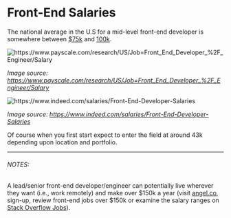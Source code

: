 # Front-End Salaries

The national average in the U.S for a mid-level front-end developer is somewhere between [$75k](https://www.glassdoor.com/Salaries/front-end-developer-salary-SRCH_KO0,19.htm) and [100k](https://medium.com/javascript-scene/top-javascript-libraries-tech-to-learn-in-2018-c38028e028e6).

![](../images/salary.png "https://www.payscale.com/research/US/Job=Front_End_Developer_%2F_Engineer/Salary")

<cite>Image source: <a href="https://www.payscale.com/research/US/Job=Front_End_Developer_%2F_Engineer/Salary">https://www.payscale.com/research/US/Job=Front_End_Developer_%2F_Engineer/Salary</a></cite>

![](../images/salary3.png "https://www.indeed.com/salaries/Front-End-Developer-Salaries")

<cite>Image source: <a href="https://www.indeed.com/salaries/Front-End-Developer-Salaries">https://www.indeed.com/salaries/Front-End-Developer-Salaries</a></cite>

Of course when you first start expect to enter the field at around 43k depending upon location and portfolio.

***

###### NOTES:

A lead/senior front-end developer/engineer can potentially live wherever they want (i.e., work remotely) and make over $150k a year (visit [angel.co](https://angel.co/jobs), sign-up, review front-end jobs over $150k or examine the salary ranges on [Stack Overflow Jobs](https://stackoverflow.com/jobs?q=front-end&sort=y)).












 






